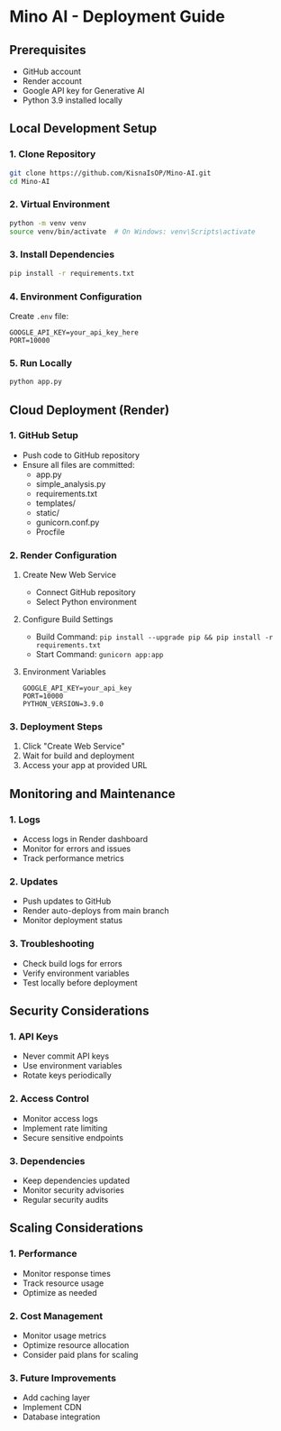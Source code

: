 # Mino AI - Deployment Guide

## Prerequisites
- GitHub account
- Render account
- Google API key for Generative AI
- Python 3.9 installed locally

## Local Development Setup

### 1. Clone Repository
```bash
git clone https://github.com/KisnaIsOP/Mino-AI.git
cd Mino-AI
```

### 2. Virtual Environment
```bash
python -m venv venv
source venv/bin/activate  # On Windows: venv\Scripts\activate
```

### 3. Install Dependencies
```bash
pip install -r requirements.txt
```

### 4. Environment Configuration
Create `.env` file:
```
GOOGLE_API_KEY=your_api_key_here
PORT=10000
```

### 5. Run Locally
```bash
python app.py
```

## Cloud Deployment (Render)

### 1. GitHub Setup
- Push code to GitHub repository
- Ensure all files are committed:
  - app.py
  - simple_analysis.py
  - requirements.txt
  - templates/
  - static/
  - gunicorn.conf.py
  - Procfile

### 2. Render Configuration
1. Create New Web Service
   - Connect GitHub repository
   - Select Python environment

2. Configure Build Settings
   - Build Command: `pip install --upgrade pip && pip install -r requirements.txt`
   - Start Command: `gunicorn app:app`

3. Environment Variables
   ```
   GOOGLE_API_KEY=your_api_key
   PORT=10000
   PYTHON_VERSION=3.9.0
   ```

### 3. Deployment Steps
1. Click "Create Web Service"
2. Wait for build and deployment
3. Access your app at provided URL

## Monitoring and Maintenance

### 1. Logs
- Access logs in Render dashboard
- Monitor for errors and issues
- Track performance metrics

### 2. Updates
- Push updates to GitHub
- Render auto-deploys from main branch
- Monitor deployment status

### 3. Troubleshooting
- Check build logs for errors
- Verify environment variables
- Test locally before deployment

## Security Considerations

### 1. API Keys
- Never commit API keys
- Use environment variables
- Rotate keys periodically

### 2. Access Control
- Monitor access logs
- Implement rate limiting
- Secure sensitive endpoints

### 3. Dependencies
- Keep dependencies updated
- Monitor security advisories
- Regular security audits

## Scaling Considerations

### 1. Performance
- Monitor response times
- Track resource usage
- Optimize as needed

### 2. Cost Management
- Monitor usage metrics
- Optimize resource allocation
- Consider paid plans for scaling

### 3. Future Improvements
- Add caching layer
- Implement CDN
- Database integration
